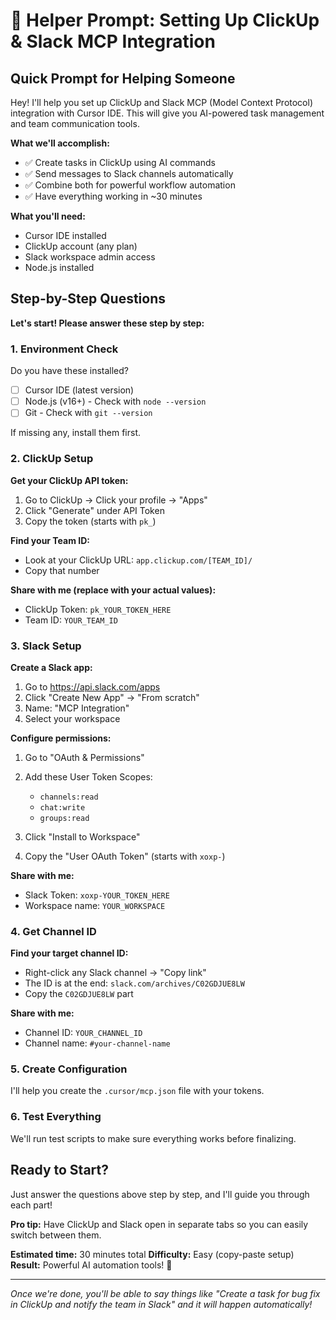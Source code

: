 # 🚀 Helper Prompt: Setting Up ClickUp & Slack MCP Integration

## Quick Prompt for Helping Someone

Hey! I'll help you set up ClickUp and Slack MCP (Model Context Protocol) integration with Cursor IDE. This will give you AI-powered task management and team communication tools.

**What we'll accomplish:**
- ✅ Create tasks in ClickUp using AI commands
- ✅ Send messages to Slack channels automatically  
- ✅ Combine both for powerful workflow automation
- ✅ Have everything working in ~30 minutes

**What you'll need:**
- Cursor IDE installed
- ClickUp account (any plan)
- Slack workspace admin access
- Node.js installed

## Step-by-Step Questions

**Let's start! Please answer these step by step:**

### 1. **Environment Check**
Do you have these installed?
- [ ] Cursor IDE (latest version)
- [ ] Node.js (v16+) - Check with `node --version`
- [ ] Git - Check with `git --version`

If missing any, install them first.

### 2. **ClickUp Setup**
**Get your ClickUp API token:**
1. Go to ClickUp → Click your profile → "Apps" 
2. Click "Generate" under API Token
3. Copy the token (starts with `pk_`)

**Find your Team ID:**
- Look at your ClickUp URL: `app.clickup.com/[TEAM_ID]/`
- Copy that number

**Share with me (replace with your actual values):**
- ClickUp Token: `pk_YOUR_TOKEN_HERE`
- Team ID: `YOUR_TEAM_ID`

### 3. **Slack Setup**
**Create a Slack app:**
1. Go to https://api.slack.com/apps
2. Click "Create New App" → "From scratch"
3. Name: "MCP Integration" 
4. Select your workspace

**Configure permissions:**
1. Go to "OAuth & Permissions"
2. Add these User Token Scopes:
   - `channels:read`
   - `chat:write` 
   - `groups:read`

3. Click "Install to Workspace"
4. Copy the "User OAuth Token" (starts with `xoxp-`)

**Share with me:**
- Slack Token: `xoxp-YOUR_TOKEN_HERE`
- Workspace name: `YOUR_WORKSPACE`

### 4. **Get Channel ID**
**Find your target channel ID:**
- Right-click any Slack channel → "Copy link"
- The ID is at the end: `slack.com/archives/C02GDJUE8LW`
- Copy the `C02GDJUE8LW` part

**Share with me:**
- Channel ID: `YOUR_CHANNEL_ID`
- Channel name: `#your-channel-name`

### 5. **Create Configuration**
I'll help you create the `.cursor/mcp.json` file with your tokens.

### 6. **Test Everything**
We'll run test scripts to make sure everything works before finalizing.

## Ready to Start?

Just answer the questions above step by step, and I'll guide you through each part! 

**Pro tip:** Have ClickUp and Slack open in separate tabs so you can easily switch between them.

**Estimated time:** 30 minutes total
**Difficulty:** Easy (copy-paste setup)
**Result:** Powerful AI automation tools! 🚀

---

*Once we're done, you'll be able to say things like "Create a task for bug fix in ClickUp and notify the team in Slack" and it will happen automatically!* 